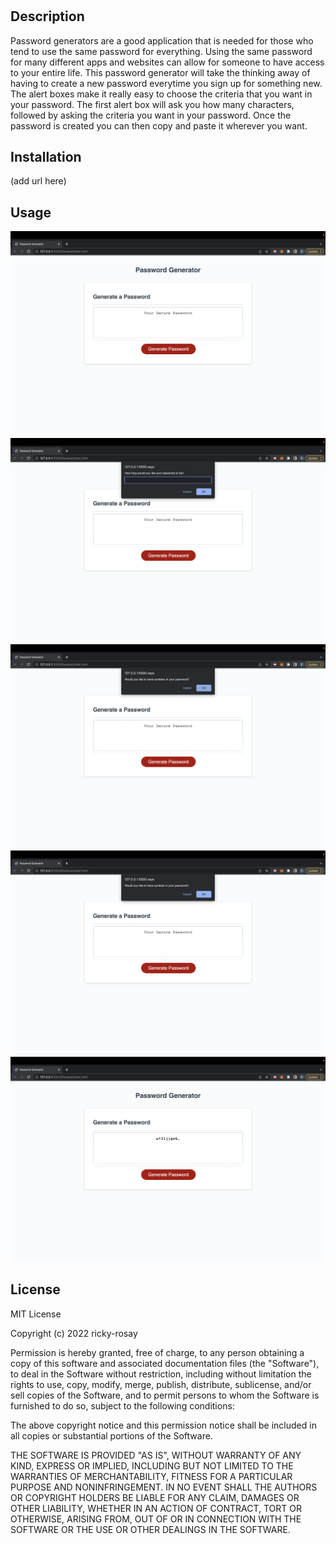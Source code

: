 # <Javascript password generator>

## Description

Password generators are a good application that is needed for those who tend to use the same password for everything. Using the same password for many different apps and websites can allow for someone to have access to your entire life. This password generator will take the thinking away of having to create a new password everytime you sign up for something new. The alert boxes make it really easy to choose the criteria that you want in your password. The first alert box will ask you how many characters, followed by asking the criteria you want in your password. Once the password is created you can then copy and paste it wherever you want.

## Installation

(add url here)

## Usage

![image of the password generator main screen](./images/1stScreenshot.png)
![image of the first acceptance criteria which is length](./images/2ndScreenshot.png)
![image asking if you want numbers in your password](./images/3rdScreenshot.png)
![image asking if you want symbols in your password](./images/4thScreenshot.png)
![image showing the generated password](./images/5thScreenshot.png)

## License

MIT License

Copyright (c) 2022 ricky-rosay

Permission is hereby granted, free of charge, to any person obtaining a copy of this software and associated documentation files (the "Software"), to deal in the Software without restriction, including without limitation the rights to use, copy, modify, merge, publish, distribute, sublicense, and/or sell copies of the Software, and to permit persons to whom the Software is furnished to do so, subject to the following conditions:

The above copyright notice and this permission notice shall be included in all copies or substantial portions of the Software.

THE SOFTWARE IS PROVIDED "AS IS", WITHOUT WARRANTY OF ANY KIND, EXPRESS OR IMPLIED, INCLUDING BUT NOT LIMITED TO THE WARRANTIES OF MERCHANTABILITY, FITNESS FOR A PARTICULAR PURPOSE AND NONINFRINGEMENT. IN NO EVENT SHALL THE AUTHORS OR COPYRIGHT HOLDERS BE LIABLE FOR ANY CLAIM, DAMAGES OR OTHER LIABILITY, WHETHER IN AN ACTION OF CONTRACT, TORT OR OTHERWISE, ARISING FROM, OUT OF OR IN CONNECTION WITH THE SOFTWARE OR THE USE OR OTHER DEALINGS IN THE SOFTWARE.
